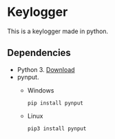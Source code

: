 # Keylogger

This is a keylogger made in python.

## Dependencies

- Python 3. [Download](https://python.org)
- pynput.
  - Windows
        
        pip install pynput

  - Linux

        pip3 install pynput